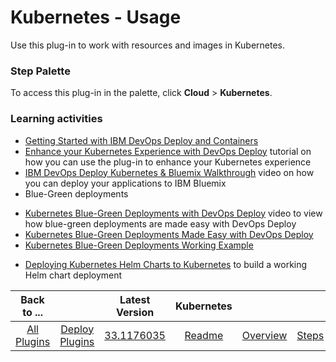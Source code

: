 
# Kubernetes - Usage

Use this plug-in to work with resources and images in Kubernetes.

### Step Palette

To access this plug-in in the palette, click **Cloud** > **Kubernetes**.

### Learning activities

* [Getting Started with IBM DevOps Deploy and Containers](https://community.ibm.com/community/user/wasdevops/blogs/osman-burucu/2022/07/22/getting-started-with-urbancode-deploy-and-containe)
* [Enhance your Kubernetes Experience with DevOps Deploy](https://community.ibm.com/community/user/wasdevops/blogs/osman-burucu/2022/06/07/enhance-your-kubernetes-experience-with-urbancode)  tutorial on how you can use the plug-in to enhance your Kubernetes experience
* [IBM DevOps Deploy Kubernetes & Bluemix Walkthrough](https://youtu.be/IDKpabybz6M) video on how you can deploy your applications to IBM Bluemix
* Blue-Green deployments
+ [Kubernetes Blue-Green Deployments with DevOps Deploy](https://youtu.be/vIviK2RjL0I) video to view how blue-green deployments are made easy with DevOps Deploy
+ [Kubernetes Blue-Green Deployments Made Easy with DevOps Deploy](https://community.ibm.com/community/user/wasdevops/blogs/osman-burucu/2022/07/13/kubernetes-blue-green-deployments-made-easy-with-u)
+ [Kubernetes Blue-Green Deployments Working Example](https://community.ibm.com/community/user/wasdevops/blogs/osman-burucu/2022/07/13/kubernetes-blue-green-deployments-working-example")
* [Deploying Kubernetes Helm Charts to Kubernetes](https://www.urbancode.com/2017/09/25/deploying-kubernetes-helm-charts/) to build a working Helm chart deployment


|Back to ...||Latest Version|Kubernetes ||||
| :---: | :---: | :---: | :---: | :---: | :---: | :---: |
|[All Plugins](../../index.md)|[Deploy Plugins](../README.md)|[33.1176035](https://raw.githubusercontent.com/UrbanCode/IBM-UCD-PLUGINS/main/files/kubernetes/ucd-kubernetes-33.1176035.zip)|[Readme](README.md)|[Overview](overview.md)|[Steps](steps.md)|[Downloads](downloads.md)|
